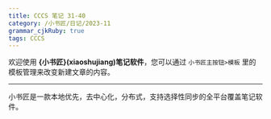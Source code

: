 ```yaml
---
title: CCCS 笔记 31-40
category: /小书匠/日记/2023-11
grammar_cjkRuby: true
tags: CCCS
---
```



欢迎使用 **{小书匠}(xiaoshujiang)笔记软件**，您可以通过 `小书匠主按钮>模板` 里的模板管理来改变新建文章的内容。

----------

小书匠是一款本地优先，去中心化，分布式，支持选择性同步的全平台覆盖笔记软件。